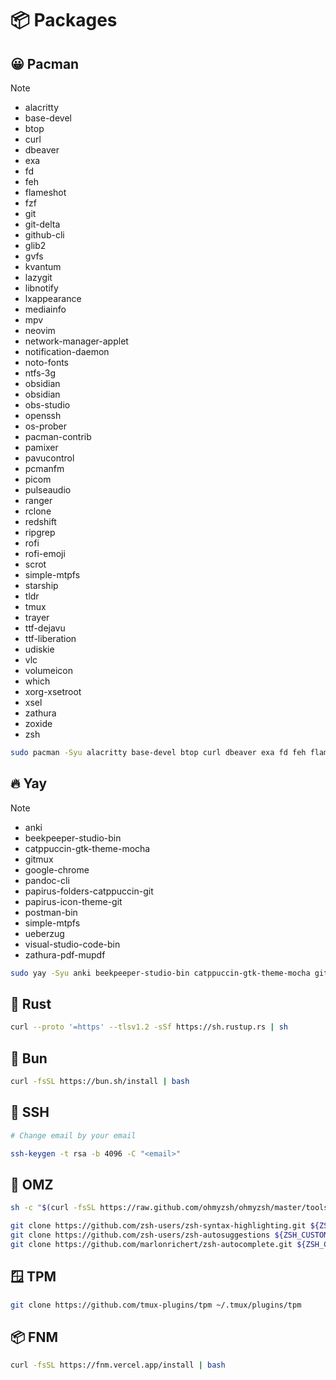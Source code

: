 # 📦 Packages

## 😀 Pacman

> [!NOTE]
>
> - alacritty
> - base-devel
> - btop
> - curl
> - dbeaver
> - exa
> - fd
> - feh
> - flameshot
> - fzf
> - git
> - git-delta
> - github-cli
> - glib2
> - gvfs
> - kvantum
> - lazygit
> - libnotify
> - lxappearance
> - mediainfo
> - mpv
> - neovim
> - network-manager-applet
> - notification-daemon
> - noto-fonts
> - ntfs-3g
> - obsidian
> - obsidian
> - obs-studio
> - openssh
> - os-prober
> - pacman-contrib
> - pamixer
> - pavucontrol
> - pcmanfm
> - picom
> - pulseaudio
> - ranger
> - rclone
> - redshift
> - ripgrep
> - rofi
> - rofi-emoji
> - scrot
> - simple-mtpfs
> - starship
> - tldr
> - tmux
> - trayer
> - ttf-dejavu
> - ttf-liberation
> - udiskie
> - vlc
> - volumeicon
> - which
> - xorg-xsetroot
> - xsel
> - zathura
> - zoxide
> - zsh

```sh
sudo pacman -Syu alacritty base-devel btop curl dbeaver exa fd feh flameshot fzf git git-delta github-cli glib2 gvfs kvantum lazygit libnotify lxappearance mediainfo mpv neovim network-manager-applet notification-daemon noto-fonts ntfs-3g obsidian obsidian obs-studio openssh os-prober pacman-contrib pamixer pavucontrol pcmanfm picom pulseaudio ranger rclone redshift ripgrep rofi rofi-emoji scrot simple-mtpfs starship tldr tmux trayer ttf-dejavu ttf-liberation udiskie vlc volumeicon which xorg-xsetroot xsel zathura zoxide zsh
```

## 🔥 Yay

> [!NOTE]
>
> - anki
> - beekpeeper-studio-bin
> - catppuccin-gtk-theme-mocha
> - gitmux
> - google-chrome
> - pandoc-cli
> - papirus-folders-catppuccin-git
> - papirus-icon-theme-git
> - postman-bin
> - simple-mtpfs
> - ueberzug
> - visual-studio-code-bin
> - zathura-pdf-mupdf

```sh
sudo yay -Syu anki beekpeeper-studio-bin catppuccin-gtk-theme-mocha gitmux google-chrome pandoc-cli papirus-folders-catppuccin-git papirus-icon-theme-git postman-bin simple-mtpfs ueberzug visual-studio-code-bin zathura-pdf-mupdf
```

## 🦀 Rust

```sh
curl --proto '=https' --tlsv1.2 -sSf https://sh.rustup.rs | sh
```

## 🍞 Bun

```sh
curl -fsSL https://bun.sh/install | bash
```

## 🔐 SSH

```sh
# Change email by your email

ssh-keygen -t rsa -b 4096 -C "<email>"
```

## 🌈 OMZ

```sh
sh -c "$(curl -fsSL https://raw.github.com/ohmyzsh/ohmyzsh/master/tools/install.sh)"

git clone https://github.com/zsh-users/zsh-syntax-highlighting.git ${ZSH_CUSTOM:-~/.oh-my-zsh/custom}/plugins/zsh-syntax-highlighting
git clone https://github.com/zsh-users/zsh-autosuggestions ${ZSH_CUSTOM:-~/.oh-my-zsh/custom}/plugins/zsh-autosuggestions
git clone https://github.com/marlonrichert/zsh-autocomplete.git ${ZSH_CUSTOM:-~/.oh-my-zsh/custom}/plugins/zsh-autocomplete
```

## 🪟 TPM

```sh
git clone https://github.com/tmux-plugins/tpm ~/.tmux/plugins/tpm
```

## 📦 FNM

```sh
curl -fsSL https://fnm.vercel.app/install | bash
```
